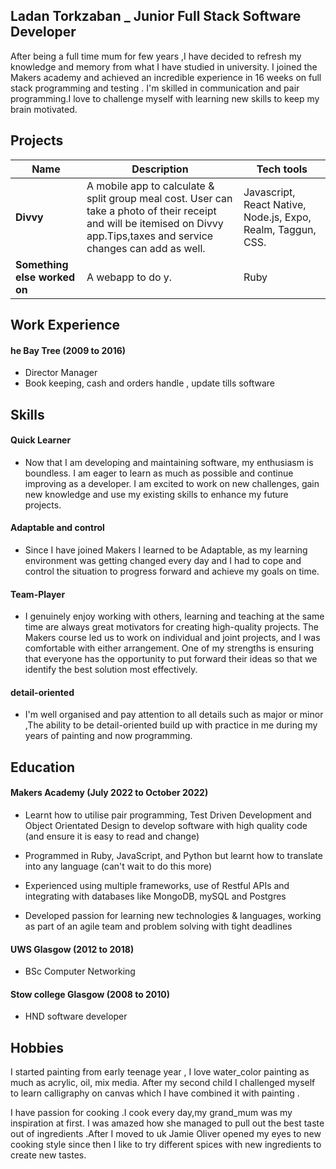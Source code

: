 ## Ladan Torkzaban _ Junior Full Stack Software Developer

After being a full time mum for few years ,I have decided to refresh my knowledge and memory from what I have studied in university. I joined the Makers academy and achieved an incredible experience in 16 weeks on full stack programming  and testing . I'm skilled in communication and pair programming.I love to challenge myself with learning new skills to keep my brain motivated.

## Projects

|         Name              |                     Description                    |               Tech tools            |
| --------------------------| -------------------------------------------------- | ----------------------------------- |
|         **Divvy**         | A mobile app to calculate & split group meal cost. User can take a photo of their receipt and will be itemised on Divvy app.Tips,taxes and service changes can add as well.| Javascript, React Native, Node.js,  Expo, Realm, Taggun, CSS.   |  
| **Something else worked on** | A webapp to do y. | Ruby              |

## Work Experience

#### he Bay Tree  (2009 to 2016) 
- Director Manager 
- Book keeping, cash and orders handle , update tills software


## Skills

#### Quick Learner
- Now that I am developing and maintaining software, my enthusiasm is boundless. I am eager to learn as much as possible   and continue improving as a developer. I am excited to work on new challenges, gain new knowledge and use my existing 
skills to enhance my future projects. 

#### Adaptable and control
- Since I have joined Makers I learned to be Adaptable, as my learning environment was getting changed every day and I had to cope and control the situation to progress forward and achieve my goals on time.

#### Team-Player
- I genuinely enjoy working with others, learning and teaching at the same time  are always great motivators for creating high-quality  projects. The Makers course led us to work on individual and joint projects, and I was comfortable with either arrangement. One of my strengths is ensuring that everyone has the opportunity to put forward their ideas so that we identify the best solution most effectively.

#### detail-oriented
- I'm well organised and pay attention to all details such as major or minor ,The ability to be detail-oriented build up with practice in me during my years of painting and now programming.

## Education

#### Makers Academy (July 2022 to October 2022)
- Learnt how to utilise pair programming, Test Driven Development and Object Orientated Design to develop software with high quality code (and ensure it is easy to read and change)

- Programmed in Ruby, JavaScript, and Python but learnt how to translate into any language (can't wait to do this more)

- Experienced using multiple frameworks, use of Restful APIs and integrating with databases like MongoDB, mySQL and Postgres

- Developed passion for learning new technologies & languages, working as part of an agile team and problem solving with tight deadlines


#### UWS Glasgow (2012 to 2018)
- BSc Computer Networking

#### Stow college Glasgow (2008 to 2010)
- HND software developer

## Hobbies 

I started painting from early teenage year , I love water_color painting as much as acrylic, oil, mix media. After my second child I challenged myself to learn calligraphy on canvas which I have combined it with painting .

I have passion for cooking .I cook every day,my grand_mum was my inspiration at first. I was amazed how she managed to pull out the best taste out of ingredients .After I moved to uk Jamie Oliver opened my eyes to new cooking style since then I like to try different spices with new ingredients to create new tastes.


